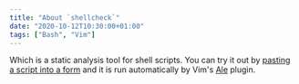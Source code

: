 ```yaml
---
title: "About `shellcheck`"
date: "2020-10-12T10:30:00+01:00"
tags: ["Bash", "Vim"]
---
```


Which is a static analysis tool for shell scripts. You can try it out by
[pasting a script into a form](https://www.shellcheck.net/#) and it is run
automatically by Vim's [Ale](https://github.com/dense-analysis/ale) plugin.
